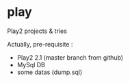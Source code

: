 play
====

Play2 projects &amp; tries

Actually, pre-requisite :
- Play2 2.1 (master branch from github)
- MySql DB
- some datas (dump.sql)

